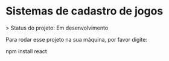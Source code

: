 <h1>Sistemas de cadastro de jogos</h1>
> Status do projeto: Em desenvolvimento

Para rodar esse projeto na sua máquina, por favor digite:

npm install react
